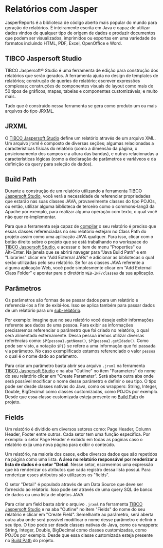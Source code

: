 # Relatórios com Jasper

JasperReports é a biblioteca de código aberto mais popular do mundo para geração de relatórios. É inteiramente escrita em Java e capaz de utilizar dados vindos de qualquer tipo de origem de dados e produzir documentos que podem ser visualizados, imprimidos ou exportas em uma variedade de formatos incluíndo HTML, PDF, Excel, OpenOffice e Word.

## TIBCO Jaspersoft Studio

TIBCO Jaspersoft® Studio é uma ferramenta de edição para construção dos relatórios que serão gerados. A ferramenta ajuda no design de templates de relatórios; construção de queries de relatório; escrever expressões complexas; construções de componentes visuais de layout como mais de 50 tipos de gráficos, mapas, tabelas e componentes customizáveis; e muito mais.

Tudo que é construído nessa ferramenta se gera como produto um ou mais arquivos do tipo JRXML.

## JRXML

O [TIBCO Jaspersoft Studio](#TIBCO-Jaspersoft-Studio) define um relatório através de um arquivo XML. Um arquivo jrxml é composto de diversas seções; algumas relacionadas a características físicas do relatório (como a dimensão da página, o posicionamento dos campos e a altura das bandas), e outras relacionadas a características lógicas (como a declaração de parâmetros e variáveos e da definição da query para seleção de dados).

## Build Path

Durante a construção de um relatório utilizando a ferramenta [TIBCO Jaspersoft Studio](#TIBCO-Jaspersoft-Studio), você verá a necessidade de referenciar propriedades que estarão nas suas classes JAVA, provavelmente classes do tipo POJOs, ou então, utilizar alguma biblioteca de terceiro como o commons-lang3 da Apache por exemplo, para realizar alguma operação com texto, o qual você não quer re-implementar. 

Para que a ferramenta seja capaz de [compilar](#compilação) o seu relatório é preciso que essas classes referenciadas no seu relatório estejam no Class Path do projeto assim como uma aplicação JAVA qualquer. Para isso, clicar com o botão direito sobre o projeto que se está trabalhando no workspace do [TIBCO Jaspersoft Studio](#TIBCO-Jaspersoft-Studio), e acessar o item de menu "Properties" ou Alt+Enter. Na janela que se abrirá navegar para "Java Build Path" e em "Libraries" clicar em "Add External JARs" e adicionar as bibliotecas o qual serão utilizadas pelo seu relatório. Se for as classes JAVA referente a alguma aplicação Web, você pode simplesmente clicar em "Add External Class Folder" e apontar para o diretório `WEB-INF/classes` da sua aplicação.

## Parâmetros

Os parâmetros são formas de se passar dados para um relatório e referencia-los a fim de exibi-los. Isso se aplica também para passar dados de um relatório para um [sub-relatório](#Sub-relatório).

Por exemplo: imagine que no seu relatório você deseje exibir informações referente aos dados de uma pessoa. Para exibir as informações precisaremos referenciar o parâmetro que foi criado no relatório, o qual será alimentado externamente. Dessa pessoa iremos utilizar diversas referências como: `$P{pessoa}.getNome()`, `$P{pessoa}.getIdade()`. Como pode ser visto, a notação `$P{}` se refere a uma informação que foi passada via parâmetro. No caso exemplificado estamos referenciado o valor `pessoa` o qual é o nome dado ao parâmetro.

Para criar um parâmetro basta abrir seu arquivo `.jrxml` na ferramenta [TIBCO Jaspersoft Studio](#TIBCO-Jaspersoft-Studio) e na aba "Outline" no item "Parameters" do nome do seu relatório clicar em "Create Parameter". Será aberta outra aba onde será possível modificar o nome desse parâmetro e definir o seu tipo. O tipo pode ser desde classes nativas do Java, como os wrappers: String, Integer, Double, BigDecimal como classes customizadas, como POJOs por exemplo. Desde que essa classe customizada esteja presente no [Build Path](#Build-Path) do projeto.

## Fields

Um relatório é dividido em diversos setores como: Page Header, Column Header, Footer entre outros. Cada setor tem uma função específica. Por exemplo: o setor Page Header é exibido em todas as páginas caso o relatório exija uma nova página para exibir o conteúdo. 

Um relatório, na maioria dos casos, exibe diversos dados que são repetidos na página como uma lista. **A área no relatório responsável por renderizar a lista de dados é o setor "Detail**. Nesse setor, escrevemos uma expressão que irá renderizar os atributos que cada registro dessa lista possui. Para renderizar esses atributos são utilizados os "fields".

O setor "Detail" é populado através de um Data Source que deve ser fornecido ao relatório. Isso pode ser através de uma query SQL de banco de dados ou uma lista de objetos JAVA.

Para criar um field basta abrir o arquivo `.jrxml` na ferramenta [TIBCO Jaspersoft Studio](#TIBCO-Jaspersoft-Studio) e na aba "Outline" no item "Fields" do nome do seu relatório e clicar em "Create Field". Semelhante ao parâmetro, será aberta outra aba onde será possível modificar o nome desse parâmetro e definir o seu tipo. O tipo pode ser desde classes nativas do Java, como os wrappers: String, Integer, Double, BigDecimal como classes customizadas, como POJOs por exemplo. Desde que essa classe customizada esteja presente no [Build Path](#Build-Path) do projeto.
